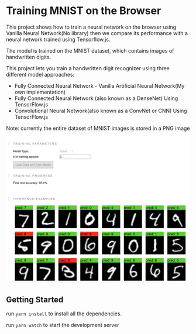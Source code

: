 # Training MNIST on the Browser

This project shows how to train a neural network on the browser using Vanilla Neural Network(No library) 
then we compare its performance with a neural network trained using Tensorflow.js.

The model is trained on the MNIST dataset, which contains images of handwritten digits. 

This project lets you train a handwritten digit recognizer using three different model approaches:
- Fully Connected Neural Network - Vanilla Artificial Neural Network(My own implementation)
- Fully Connected Neural Network (also known as a DenseNet) Using TensorFlow.js
- Convolutional Neural Network(also known as a ConvNet or CNN) Using TensorFlow.js

Note: currently the entire dataset of MNIST images is stored in a PNG image


![Alt text](predictions.png?raw=true "inference digits")

## Getting Started
run `yarn install` to install all the dependencies.

run `yarn watch` to start the development server

